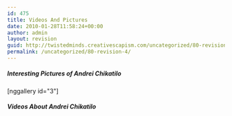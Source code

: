 ```yaml
---
id: 475
title: Videos And Pictures
date: 2010-01-28T11:58:24+00:00
author: admin
layout: revision
guid: http://twistedminds.creativescapism.com/uncategorized/80-revision-4/
permalink: /uncategorized/80-revision-4/
---
```

<p class="dropcap-first">
  <h5>
    Interesting Pictures of Andrei Chikatilo
  </H5>
</p>[nggallery id="3"]

##### Videos About Andrei Chikatilo

<div class="center">
</div>